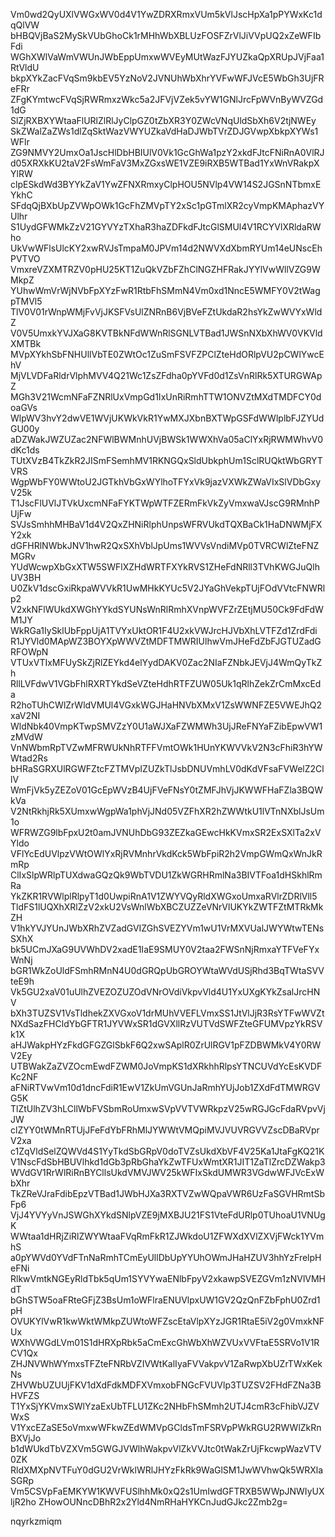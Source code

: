 Vm0wd2QyUXlVWGxWV0d4V1YwZDRXRmxVUm5kVlJscHpXa1pPYWxKc1dqQlVW
bHBQVjBaS2MySkVUbGhoCk1rMHhWbXBLUzFOSFZrVlJiVVpUQ2xZeWFIbFdi
WGhXWlVaWmVWUnJWbEppUmxwWVEyMUtWazFJYUZkaQpXRUpJVjFaa1RtVldU
bkpXYkZacFVqSm9kbEV5YzNoV2JVNUhWbXhrYVFwWFJVcE5WbGh3UjFReFRr
ZFgKYmtwcFVqSjRWRmxzWkc5a2JFVjVZek5vYW1GNlJrcFpWVnByWVZGd1dG
SlZjRXBXYWtaaFlURlZlRlJyClpGZ0tZbXR3Y0ZWcVNqUldSbXh6V2tjNWEy
SkZWalZaZWs1dlZqSktWazVWYUZkaVdHaDJWbTVrZDJGVwpXbkpXYWs1WFlr
ZG9NMVY2UmxOa1JscHlDbHBIUlV0Vk1GcGhWa1pzY2xkdFJtcFNiRnA0VlRJ
d05XRXkKU2taV2FsWmFaV3MxZGxsWE1VZE9iRXB5WTBad1YxWnVRakpXYlRW
clpESkdWd3BYYkZaV1YwZFNXRmxyClpHOU5NVlp4VW14S2JGSnNTbmxEYkhC
SFdqQjBXbUpZVWpOWk1GcFhZMVpTY2xSc1pGTmlXR2cyVmpKMAphazVYUlhr
S1UydGFWMkZzV21GYVYzTXhaR3haZDFkdFJtcGlSMUl4V1RCYVlXRldaRWho
UkVwWFlsUlcKY2xwRVJsTmpaM0JPVm14d2NWVXdXbmRYUm14eUNscEhPVTVO
VmxreVZXMTRZV0pHU25KT1ZuQkVZbFZhClNGZHFRakJYYlVwWllVZG9WMkpZ
YUhwWmVrWjNVbFpXYzFwR1RtbFhSMmN4Vm0xd1NncE5WMFY0V2tWagpTMVl5
TlV0V01rWnpWMjFvVjJKSFVsUlZNRnB6VjBVeFZtUkdaR2hsYkZwWVYxWldZ
V0V5UmxkYVJXaG8KVTBkNFdWWnRlSGNLVTBad1JWSnNXbXhWV0VKVldXMTBk
MVpXYkhSbFNHUllVbTE0ZWtOc1ZuSmFSVFZPClZteHdORlpVU2pCWlYwcEhV
MjVLVDFaRldrVlphMVV4Q21Wc1ZsZFdha0pYVFd0d1ZsVnRlRk5XTURGWApZ
MGh3V21WcmNFaFZNRlUxVmpGd1IxUnRiRmhTTW1ONVZtMXdTMDFCY0doaGVs
WlpWV3hvY2dwVE1WVjUKWkVkR1YwMXJXbnBXTWpGSFdWWlplbFJZYUdGU00y
aDZWakJWZUZac2NFWlBWMnhUVjBWSk1WWXhVa05aClYxRjRWMWhvV0dKc1ds
TUtXVzB4TkZkR2JISmFSemhMV1RKNGQxSldUbkphUm1SclRUQktWbGRYTVRS
WgpWbFY0WWtoU2JGTkhVbGxWYlhoTFYxVk9jazVXWkZWaVIxSlVDbGxyV25k
T1JscFlUVlJTVkUxcmNFaFYKTWpWTFZERmFkVkZyVmxwaVJscG9RMnhPUjFw
SVJsSmhhMHBaV1d4V2QxZHNiRlphUnpsWFRVUkdTQXBaCk1HaDNWMjFXY2xk
dGFHRlNWbkJNV1hwR2QxSXhVblJpUms1WVVsVndiMVp0TVRCWlZteFNZMGRv
YUdWcwpXbGxXTW5SWFlXZHdWRTFXYkRVS1ZHeFdNRll3TVhKWGJuQlhUV3BH
U0ZkV1dscGxiRkpaWVVkR1UwMHkKYUc5V2JYaGhVekpTUjFOdVVtcFNWRlp2
V2xkNFlWUkdXWGhYYkdSYUNsWnRlRmhXVnpWVFZrZEtjMU50Ck9FdFdWM1JY
WkRGa1IySklUbFppUjA1TVYxUktOR1F4U2xkVWJrcHJVbXhLVTFZd1ZrdFdi
R1JYVld0MApWZ3BOYXpWWVZtMDFTMWRIUlhwVmJHeFdZbFJGTUZadGRFOWpN
VTUxVTIxMFUySkZjRlZEYkd4elYydDAKV0Zac2NIaFZNbkJEVjJ4WmQyTkZh
RllLVFdwV1VGbFhlRXRTYkdSeVZteHdhRTFZUW05Uk1qRlhZekZrCmMxcEda
R2hoTUhCWlZrWldVMUl4VGxkWGJHaHNVbXMxV1ZsWWNFZE5VWEJhQ2xaV2NI
WldNbk40VmpKTwpSMVZzY0U1aWJXaFZWMWh3UjJReFNYaFZibEpwVW1zMVdW
VnNWbmRpTVZwMFRWUkNhRTFFVmtOWk1HUnYKWVVkV2N3cFhiR3hYWWtad2Rs
bHRaSGRXUlRGWFZtcFZTMVpIZUZkTlJsbDNUVmhLV0dKdVFsaFVWelZ2CllV
WmFjVk5yZEZoV01GcEpWVzB4UjFVeFNsY0tZMFJhVjJKWWFHaFZla3BQWkVa
V2NtRkhjRk5XUmxwWgpWa1phVjJNd05VZFhXR2hZWWtkU1lVTnNXblJsUm1o
WFRWZG9lbFpxU2t0amJVNUhDbG93ZEZkaGEwcHkKVmxSR2ExSXlTa2xVYldo
VFlYcEdUVlpzVWtOWlYxRjRVMnhrVkdKck5WbFpiR2h2VmpGWmQxWnJkRmRp
ClIxSlpWRlpTUXdwaGQzQk9WbTVDU1ZkWGRHRmlNa3BIVTFoa1dHSkhlRmRa
YkZKR1RVWlplRlpyT1d0UwpiRnA1V1ZWYVQyRldXWGxoUmxaRVlrZDRlVll5
TldFS1lUQXhXRlZzV2xkU2VsWnlWbXBCZUZZeVNrVlUKYkZWTFZtMTRkMkZH
V1hkYVJYUnJWbXRhZVZadGVIZGhSVEZYVm1wU1VrMXVUalJWYWtwTENsSXhX
bk5UCmJXaG9UVWhDV2xadE1IaE9SMUY0V2taa2FWSnNjRmxaYTFVeFYxWnNj
bGR1WkZoUldFSmhRMnN4U0dGRQpUbGROYWtaWVdUSjRhd3BqTWtaSVVteE9h
Vk5GU2xaV01uUlhZVEZOZUZOdVNrOVdiVkpvVld4U1YxUXgKYkZsalJrcHNV
bXh3TUZSV1VsTldhekZXVGxoV1drMUhVVEFLVmxSS1JtVlJjR3RsYTFwWVZt
NXdSazFHCldYbGFTR1JYVWxSR1dGVXllRzVUTVdSWFZteGFUMVpzYkRSVk1X
aHJWakpHYzFkdGFGZGlSbkF6Q2xwSAplR0ZrUlRGV1pFZDBWMkV4Y0RWV2Ey
UTBWakZaZVZOcmEwdFZWM0JoVmpKS1dXRkhhRlpsYTNCUVdYcEsKVDFKc2NF
aFNiRTVwVm10d1dncFdiR1EwV1ZkUmVGUnJaRmhYUjJob1ZXdFdTMWRGVG5K
TlZtUlhZV3hLCllWbFVSbmRoUmxwSVpVVTVWRkpzV25wRGJGcFdaRVpvVjJW
clZYY0tWMnRTUjJFeFdYbFRhMlJYWWtVMQpiMVJVUVRGVVZscDBaRVprV2xa
c1ZqVldSelZQWVd4S1YyTkdSbGRpV0doTVZsUkdXbVF4V25Ka1JtaFgKQ21K
V1NscFdSbHBUVlhkd1dGb3pRbGhaYkZwTFUxWmtXR1JIT1ZaTlZrcDZWakp3
WVdGV1RrWlRiRnBYCllsUkdVMVJWV25kWFIxSkdUMWR3VGdwWFJVcExWbXhr
TkZReVJraFdibEpzVTBad1JWbHJXa3RXTVZwWQpaVWR6UzFaSGVHRmtSbFp6
VjJ4YVYyVnJSWGhXYkdSNlpVZE9jMXBJU21FS1VteFdURlp0TUhoaU1VNUgK
WWtaa1dHRjZiRlZWYWtaaFVqRmFkR1ZJWkdoU1ZFWXdXVlZXVjFWck1YVmhS
a0pYWVd0YVdFTnNaRmhTCmEyUllDbUpYYUhOWmJHaHZUV3hhYzFrelpHeFNi
RlkwVmtkNGEyRldTbk5qUm1SYVYwaENlbFpyV2xkawpSVEZGVm1zNVlVMHdT
bGhSTW5oaFRteGFjZ3BsUm1oWFlraENUVlpxUW1GV2QzQnFZbFphU0Zrd1pH
OVUKYlVwR1kwWktWMkpZUWtoWFZscEtaVlpXYzJGR1RtaE5iV2g0VmxkNFUx
WXhVWGdLVm01S1dHRXpRbk5aCmExcGhWbXhWZVUxVVFtaE5SRVo1V1RCV1Qx
ZHJNVWhWYmxsTFZteFNRbVZIVWtKalIyaFVVakpvV1ZaRwpXbUZrTWxKekNs
ZHVWbUZUUjFKV1dXdFdkMDFXVmxobFNGcFVUVlp3TUZSV2FHdFZNa3BHVFZS
T1YxSjYKVmxSWlYzaExUbTFLU1ZKc2NHbFhSMmh2UTJ4cmR3cFhibVJZVWxS
V1YxcEZaSE5oVmxwWFkwZEdWMVpGCldsTmFSRVpPWkRGU2RWWlZkRnBXVjJo
b1dWUkdTbVZXVm5GWGJVWlhWakpvVlZkVVJtc0tWakZrUjFkcwpWazVTV0ZK
RldXMXpNVTFuY0dGU2VrWklWRlJHYzFkRk9WaGlSM1JwWVhwQk5WRXlaSGRp
Vm5CSVpFaEMKYW1KWVFUSlhhMk0xQ2s1UmIwdGFTRXB5WWpJNWIyUXljR2ho
ZHowOUNncDBhR2x2Yld4NmRHaHYKCnJudGJkc2Zmb2g=

nqyrkzmiqm